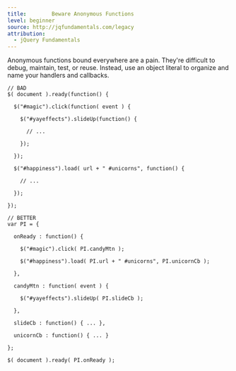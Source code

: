 ```yaml
---
title:        Beware Anonymous Functions
level: beginner
source: http://jqfundamentals.com/legacy
attribution: 
  - jQuery Fundamentals
---
```


Anonymous functions bound everywhere are a pain. They're difficult to debug,
maintain, test, or reuse. Instead, use an object literal to organize and name
your handlers and callbacks.
```
// BAD
$( document ).ready(function() {

  $("#magic").click(function( event ) {

    $("#yayeffects").slideUp(function() {

      // ...

    });

  });

  $("#happiness").load( url + " #unicorns", function() {

    // ...

  });

});

// BETTER
var PI = {

  onReady : function() {

    $("#magic").click( PI.candyMtn );

    $("#happiness").load( PI.url + " #unicorns", PI.unicornCb );

  },

  candyMtn : function( event ) {

    $("#yayeffects").slideUp( PI.slideCb );

  },

  slideCb : function() { ... },

  unicornCb : function() { ... }

};

$( document ).ready( PI.onReady );
```
